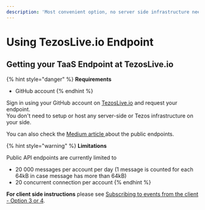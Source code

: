 ```yaml
---
description: 'Most convenient option, no server side infrastructure needed.'
---
```


# Using TezosLive.io Endpoint

## Getting your TaaS Endpoint at TezosLive.io

{% hint style="danger" %}
**Requirements**

* GitHub account
{% endhint %}

Sign in using your GitHub account on [TezosLive.io](https://www.tezoslive.io) and request your endpoint.   
You don't need to setup or host any server-side or Tezos infrastructure on your side. 

You can also check the [Medium article ](https://medium.com/tezoslive/public-tezos-signalr-websocket-endpoint-available-on-tezoslive-io-28e0dcfcc8f)about the public endpoints.

{% hint style="warning" %}
**Limitations**

Public API endpoints are currently limited to

* 20 000 messages per account per day  \(1 message is counted for each 64kB in case message has more than 64kB\)
* 20 concurrent connection per account
{% endhint %}

**For client side instructions** please see [Subscribing to events from the client - Option 3 or 4](../#i-am-using-option-3-or-4).



